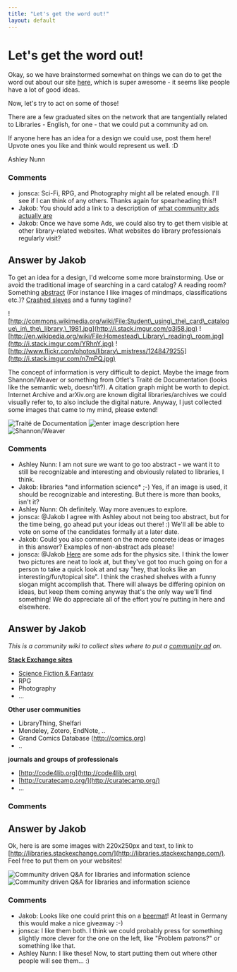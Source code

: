 ```yaml
---
title: "Let's get the word out!"
layout: default
---
```

Let's get the word out!
=====================
Okay, so we have brainstormed somewhat on things we can do to get the
word out about our site
[here](http://meta.libraries.stackexchange.com/questions/45/how-do-we-spread-the-word-about-our-awesome-site),
which is super awesome - it seems like people have a lot of good ideas.

Now, let's try to act on some of those!

There are a few graduated sites on the network that are tangentially
related to Libraries - English, for one - that we could put a community
ad on.

If anyone here has an idea for a design we could use, post them here!
Upvote ones you like and think would represent us well. :D

Ashley Nunn

### Comments ###
* jonsca: Sci-Fi, RPG, and Photography might all be related enough. I'll see if I
can think of any others. Thanks again for spearheading this!!
* Jakob: You should add a link to a description of [what community ads actually
are](http://blog.stackoverflow.com/2011/05/community-promotion-ads/)
* Jakob: Once we have some Ads, we could also try to get them visible at other
library-related websites. What websites do library professionals
regularly visit?


Answer by Jakob
----------------
To get an idea for a design, I'd welcome some more brainstorming. Use or
avoid the traditional image of searching in a card catalog? A reading
room? Something
[abstract](http://www.flickr.com/photos/timothygreigdotcom/2320316894/)
(For instance I like images of mindmaps, classifications etc.)? [Crashed
sleves](http://www.flickr.com/photos/library_mistress/tags/crash/) and a
funny tagline?

![http://commons.wikimedia.org/wiki/File:Student\_using\_the\_card\_catalogue\_in\_the\_library,\_1981.jpg](http://i.stack.imgur.com/q3i58.jpg)
![http://en.wikipedia.org/wiki/File:Homestead\_Library\_reading\_room.jpg](http://i.stack.imgur.com/YRhnY.jpg)
![http://www.flickr.com/photos/library\_mistress/1248479255](http://i.stack.imgur.com/n7mPQ.jpg)

The concept of information is very difficult to depict. Maybe the image
from Shannon/Weaver or something from Otlet's Traité de Documentation
(looks like the semantic web, doesn'tit?). A citation graph might be
worth to depict. Internet Archive and arXiv.org are known digital
libraries/archives we could visually refer to, to also include the
digital nature. Anyway, I just collected some images that came to my
mind, please extend!

![Traité de Documentation](http://i.stack.imgur.com/IXPyv.jpg) ![enter
image description here](http://i.stack.imgur.com/O60u5.png)
![Shannon/Weaver](http://i.stack.imgur.com/BKCks.png)

### Comments ###
* Ashley Nunn: I am not sure we want to go too abstract - we want it to still be
recognizable and interesting and obviously related to libraries, I
think.
* Jakob: libraries \*and information science\* ;-) Yes, if an image is used, it
should be recognizable and interesting. But there is more than books,
isn't it?
* Ashley Nunn: Oh definitely. Way more avenues to explore.
* jonsca: @Jakob I agree with Ashley about not being too abstract, but for the
time being, go ahead put your ideas out there! :) We'll all be able to
vote on some of the candidates formally at a later date.
* Jakob: Could you also comment on the more concrete ideas or images in this
answer? Examples of non-abstract ads please!
* jonsca: @Jakob
[Here](http://meta.physics.stackexchange.com/questions/980/community-promotion-ads-2012)
are some ads for the physics site. I think the lower two pictures are
neat to look at, but they've got too much going on for a person to take
a quick look at and say "hey, that looks like an interesting/fun/topical
site". I think the crashed shelves with a funny slogan might accomplish
that. There will always be differing opinion on ideas, but keep them
coming anyway that's the only way we'll find something! We do appreciate
all of the effort you're putting in here and elsewhere.

Answer by Jakob
----------------
*This is a community wiki to collect sites where to put a [community
ad](http://blog.stackoverflow.com/2011/05/community-promotion-ads/) on.*

**[Stack Exchange sites](http://stackexchange.com/sites)**

-   [Science Fiction & Fantasy](http://scifi.stackexchange.com/)
-   RPG
-   Photography
-   ...

**Other user communities**

-   LibraryThing, Shelfari
-   Mendeley, Zotero, EndNote, ..
-   Grand Comics Database (http://comics.org)
-   ..

**journals and groups of professionals**

-   [http://code4lib.org](http://code4lib.org)
-   [http://curatecamp.org/](http://curatecamp.org/)
-   ...


### Comments ###

Answer by Jakob
----------------
Ok, here is are some images with 220x250px and text, to link to
[http://libraries.stackexchange.com/](http://libraries.stackexchange.com/).
Feel free to put them on your websites!

![Community driven Q&A for libraries and information
science](http://i.imgur.com/30ygk.png?1) ![Community driven Q&A for
libraries and information science](http://i.imgur.com/Opsb4.png)

### Comments ###
* Jakob: Looks like one could print this on a
[beermat](http://en.wikipedia.org/wiki/Beverage\_coaster)! At least in
Germany this would make a nice giveaway :-)
* jonsca: I like them both. I think we could probably press for something slightly
more clever for the one on the left, like "Problem patrons?" or
something like that.
* Ashley Nunn: I like these! Now, to start putting them out where other people will see
them... :)

